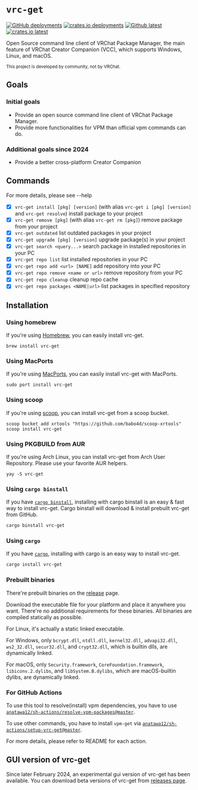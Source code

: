 `vrc-get`
====

[![GitHub deployments][shields-github-deploy]][release]
[![crates.io deployments][shields-crates-io-deploy]][crates-io]
[![Github latest][shields-github-version]][release]
[![crates.io latest][shields-crates-io-version]][crates-io]

Open Source command line client of VRChat Package Manager, 
the main feature of VRChat Creator Companion (VCC), which supports Windows, Linux, and macOS.

<small>This project is developed by community, not by VRChat.</small>

## Goals

### Initial goals

- Provide an open source command line client of VRChat Package Manager.
- Provide more functionalities for VPM than official vpm commands can do.

### Additional goals since 2024
- Provide a better cross-platform Creator Companion

## Commands

For more details, please see --help

- [x] `vrc-get install [pkg] [version]` (with alias `vrc-get i [pkg] [version]` and `vrc-get resolve`) 
  install package to your project
- [x] `vrc-get remove [pkg]` (with alias `vrc-get rm [pkg]`) remove package from your project
- [x] `vrc-get outdated` list outdated packages in your project
- [x] `vrc-get upgrade [pkg] [version]` upgrade package(s) in your project
- [x] `vrc-get search <query...>` search package in installed repositories in your PC
- [x] `vrc-get repo list` list installed repositories in your PC
- [x] `vrc-get repo add <url> [NAME]` add repository into your PC
- [x] `vrc-get repo remove <name or url>` remove repository from your PC
- [x] `vrc-get repo cleanup` cleanup repo cache
- [x] `vrc-get repo packages <NAME|url>` list packages in specified repository

## Installation

### Using homebrew

If you're using [Homebrew](https://brew.sh/), you can easily install vrc-get.

```
brew install vrc-get
```

### Using MacPorts

If you're using [MacPorts](https://www.macports.org/), you can easily install vrc-get with MacPorts.

```
sudo port install vrc-get
```

### Using scoop

If you're using [scoop](https://scoop.sh/), you can install vrc-get from a scoop bucket.

```
scoop bucket add xrtools "https://github.com/babo4d/scoop-xrtools"
scoop install vrc-get
```

### Using PKGBUILD from AUR

If you're using Arch Linux, you can install vrc-get from Arch User Repository.
Please use your favorite AUR helpers.

```
yay -S vrc-get
```

### Using `cargo binstall`

If you have [`cargo binstall`][cargo-binstall], installing with cargo binstall is an easy & fast way to install vrc-get.
Cargo binstall will download & install prebuilt vrc-get from GitHub.

```bash
cargo binstall vrc-get
```

### Using `cargo`

If you have [`cargo`][cargo], installing with cargo is an easy way to install vrc-get.

```bash
cargo install vrc-get
```

### Prebuilt binaries

There're prebuilt binaries on the [release] page.

Download the executable file for your platform and place it anywhere you want.
There're no additional requirements for these binaries. All binaries are compiled statically as possible.

For Linux, it's actually a static linked executable.

For Windows, only `bcrypt.dll`, `ntdll.dll`, `kernel32.dll`, `advapi32.dll`, `ws2_32.dll`, `secur32.dll`, 
and `crypt32.dll`, which is builtin dlls, are dynamically linked.

For macOS, only `Security.framework`, `CoreFoundation.framework`, `libiconv.2.dylibs`, and `libSystem.B.dylibs`, 
which are macOS-builtin dylibs, are dynamically linked.

### For GitHub Actions

To use this tool to resolve(install) vpm dependencies, you have to use 
[`anatawa12/sh-actions/resolve-vpm-packages@master`][resolve-vpm-packages].

To use other commands, you have to install `vpm-get` via [`anatawa12/sh-actions/setup-vrc-get@master`][setup-vrc-get].

For more details, please refer to README for each action.

## GUI version of vrc-get

Since later February 2024, an experimental gui version of vrc-get has been available.
You can download beta versions of vrc-get from [releases page][vrc-get-gui-releases].

[shields-github-deploy]: https://img.shields.io/github/deployments/anatawa12/vrc-get/master%20branch?label=github%20deployment
[shields-crates-io-deploy]: https://img.shields.io/github/deployments/anatawa12/vrc-get/crates.io?label=crates.io%20deployment
[shields-github-version]: https://img.shields.io/github/v/release/anatawa12/vrc-get
[shields-crates-io-version]: https://img.shields.io/crates/v/vrc-get

[cargo]: https://github.com/rust-lang/cargo/
[cargo-binstall]: https://github.com/cargo-bins/cargo-binstall#cargo-binaryinstall
[release]: https://github.com/anatawa12/vrc-get/releases/latest
[resolve-vpm-packages]: https://github.com/anatawa12/sh-actions/tree/master/resolve-vpm-packages
[setup-vrc-get]: https://github.com/anatawa12/sh-actions/tree/master/setup-vrc-get
[crates-io]: https://crates.io/crates/vrc-get
[vrc-get-gui-releases]: https://github.com/anatawa12/vrc-get/releases?q=gui-v0
